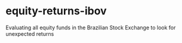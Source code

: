 # equity-returns-ibov
Evaluating all equity funds in the Brazilian Stock Exchange to look for unexpected returns
